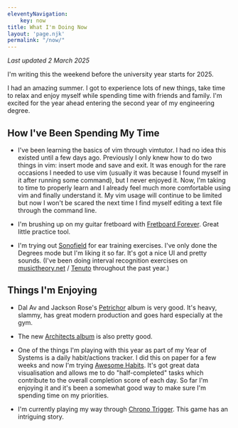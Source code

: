 ```yaml
---
eleventyNavigation:
    key: now
title: What I'm Doing Now
layout: 'page.njk'
permalink: "/now/"
---
```

_Last updated 2 March 2025_

I'm writing this the weekend before the university year starts for 2025. 

I had an amazing summer. I got to experience lots of new things, take time to relax and enjoy myself while spending time with friends and family. I'm excited for the year ahead entering the second year of my engineering degree. 

## How I've Been Spending My Time

- I've been learning the basics of vim through vimtutor. I had no idea this existed until a few days ago. Previously I only knew how to do two things in vim: insert mode and save and exit. It was enough for the rare occasions I needed to use vim (usually it was because I found myself in it after running some command), but I never enjoyed it. Now, I'm taking to time to properly learn and I already feel much more comfortable using vim and finally understand it. My vim usage will continue to be limited but now I won't be scared the next time I find myself editing a text file through the command line. 

- I'm brushing up on my guitar fretboard with [Fretboard Forever](https://fretboardforever.app). Great little practice tool.

- I'm trying out [Sonofield](https://et.sonofield.com) for ear training exercises. I've only done the Degrees mode but I'm liking it so far. It's got a nice UI and pretty sounds. (I've been doing interval recognition exercises on [musictheory.net](https://www.musictheory.net) / [Tenuto](https://apps.apple.com/us/app/tenuto/id459313476) throughout the past year.)

## Things I'm Enjoying

- Dal Av and Jackson Rose's [Petrichor](https://open.spotify.com/album/2ZfQiShw046FRc7Si6cx3M?si=CC7ZeE7kR1yTRNHBY6F9VA) album is very good. It's heavy, slammy, has great modern production and goes hard especially at the gym.

- The new [Architects album](https://open.spotify.com/album/2W82VyyIFAXigJEiLm5TT1?si=bl9ILyEVSXavLhZKKXYYMA) is also pretty good.

- One of the things I'm playing with this year as part of my Year of Systems is a daily habit/actions tracker. I did this on paper for a few weeks and now I'm trying [Awesome Habits](https://www.awesome-habits.com). It's got great data visualisation and allows me to do "half-completed" tasks which contribute to the overall completion score of each day. So far I'm enjoying it and it's been a somewhat good way to make sure I'm spending time on my priorities.

- I'm currently playing my way through [Chrono Trigger](https://en.wikipedia.org/wiki/Chrono_Trigger). This game has an intriguing story.